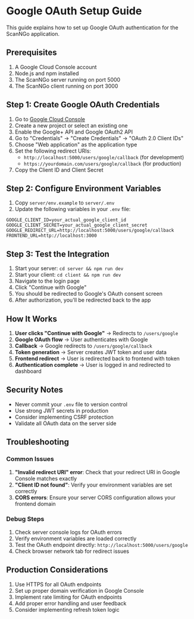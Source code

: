 # Google OAuth Setup Guide

This guide explains how to set up Google OAuth authentication for the ScanNGo application.

## Prerequisites

1. A Google Cloud Console account
2. Node.js and npm installed
3. The ScanNGo server running on port 5000
4. The ScanNGo client running on port 3000

## Step 1: Create Google OAuth Credentials

1. Go to [Google Cloud Console](https://console.cloud.google.com/)
2. Create a new project or select an existing one
3. Enable the Google+ API and Google OAuth2 API
4. Go to "Credentials" → "Create Credentials" → "OAuth 2.0 Client IDs"
5. Choose "Web application" as the application type
6. Set the following redirect URIs:
   - `http://localhost:5000/users/google/callback` (for development)
   - `https://yourdomain.com/users/google/callback` (for production)
7. Copy the Client ID and Client Secret

## Step 2: Configure Environment Variables

1. Copy `server/env.example` to `server/.env`
2. Update the following variables in your `.env` file:

```env
GOOGLE_CLIENT_ID=your_actual_google_client_id
GOOGLE_CLIENT_SECRET=your_actual_google_client_secret
GOOGLE_REDIRECT_URL=http://localhost:5000/users/google/callback
FRONTEND_URL=http://localhost:3000
```

## Step 3: Test the Integration

1. Start your server: `cd server && npm run dev`
2. Start your client: `cd client && npm run dev`
3. Navigate to the login page
4. Click "Continue with Google"
5. You should be redirected to Google's OAuth consent screen
6. After authorization, you'll be redirected back to the app

## How It Works

1. **User clicks "Continue with Google"** → Redirects to `/users/google`
2. **Google OAuth flow** → User authenticates with Google
3. **Callback** → Google redirects to `/users/google/callback`
4. **Token generation** → Server creates JWT token and user data
5. **Frontend redirect** → User is redirected back to frontend with token
6. **Authentication complete** → User is logged in and redirected to dashboard

## Security Notes

- Never commit your `.env` file to version control
- Use strong JWT secrets in production
- Consider implementing CSRF protection
- Validate all OAuth data on the server side

## Troubleshooting

### Common Issues

1. **"Invalid redirect URI" error**: Check that your redirect URI in Google Console matches exactly
2. **"Client ID not found"**: Verify your environment variables are set correctly
3. **CORS errors**: Ensure your server CORS configuration allows your frontend domain

### Debug Steps

1. Check server console logs for OAuth errors
2. Verify environment variables are loaded correctly
3. Test the OAuth endpoint directly: `http://localhost:5000/users/google`
4. Check browser network tab for redirect issues

## Production Considerations

1. Use HTTPS for all OAuth endpoints
2. Set up proper domain verification in Google Console
3. Implement rate limiting for OAuth endpoints
4. Add proper error handling and user feedback
5. Consider implementing refresh token logic
